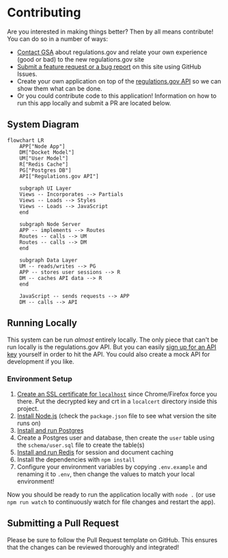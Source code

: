 # Contributing

Are you interested in making things better? Then by all means contribute! You can do so in a number of ways:

* [Contact GSA](https://www.regulations.gov/support) about regulations.gov and relate your own experience (good or bad) to the new regulations.gov site
* [Submit a feature request or a bug report](https://github.com/jakerella/usgov-regs/issues) on this site using GitHub Issues.
* Create your own application on top of the [regulations.gov API](https://open.gsa.gov/api/regulationsgov/) so we can show them what can be done.
* Or you could contribute code to this application! Information on how to run this app locally and submit a PR are located below.

## System Diagram

```mermaid
flowchart LR
    APP["Node App"]
    DM["Docket Model"]
    UM["User Model"]
    R["Redis Cache"]
    PG["Postgres DB"]
    API["Regulations.gov API"]
    
    subgraph UI Layer
    Views -- Incorporates --> Partials
    Views -- Loads --> Styles
    Views -- Loads --> JavaScript
    end
    
    subgraph Node Server
    APP -- implements --> Routes
    Routes -- calls --> UM
    Routes -- calls --> DM
    end
    
    subgraph Data Layer
    UM -- reads/writes --> PG
    APP -- stores user sessions --> R
    DM -- caches API data --> R
    end
    
    JavaScript -- sends requests --> APP
    DM -- calls --> API
```

## Running Locally

This system can be run _almost_ entirely locally. The only piece that can't be run locally is the regulations.gov API. But you can easily [sign up for an API key](https://api.data.gov/signup/) yourself in order to hit the API. You could also create a mock API for development if you like.

### Environment Setup

1. [Create an SSL certificate for `localhost`](https://www.section.io/engineering-education/how-to-get-ssl-https-for-localhost/) since Chrome/Firefox force you there. Put the decrypted key and crt in a `localcert` directory inside this project.
2. [Install Node.js](https://nodejs.org/en/download/) (check the `package.json` file to see what version the site runs on)
3. [Install and run Postgres](https://www.postgresql.org/download/)
4. Create a Postgres user and database, then create the `user` table using the `schema/user.sql` file to create the table(s)
5. [Install and run Redis](https://redis.io/topics/quickstart) for session and document caching
6. Install the dependencies with `npm install`
7. Configure your environment variables by copying `.env.example` and renaming it to `.env`, then change the values to match your local environment!

Now you should be ready to run the application locally with `node .` (or use `npm run watch` to continuously watch for file changes and restart the app).

## Submitting a Pull Request

Please be sure to follow the Pull Request template on GitHub. This ensures that the changes can be reviewed thoroughly and integrated!
